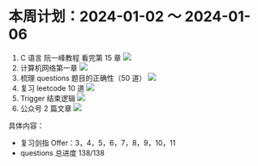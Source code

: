# 本周计划：2024-01-02 ～ 2024-01-06

1. C 语言 阮一峰教程 看完第 15 章 ![](https://progress-bar.dev/0/?title=Progress&width=120&color=babaca)
2. 计算机网络第一章 ![](https://progress-bar.dev/0/?title=Progress&width=120&color=babaca)
3. 梳理 questions 题目的正确性（50 道） ![](https://progress-bar.dev/100/?title=Progress&width=120&color=babaca)
4. 复习 leetcode 10 道 ![](https://progress-bar.dev/90/?title=Progress&width=120&color=babaca)
5. Trigger 结束逻辑 ![](https://progress-bar.dev/0/?title=Progress&width=120&color=babaca)
6. 公众号 2 篇文章 ![](https://progress-bar.dev/0/?title=Progress&width=120&color=babaca)

具体内容：

- 复习剑指 Offer：3，4，5，6，7，8，9，10，11
- questions 总进度 138/138

